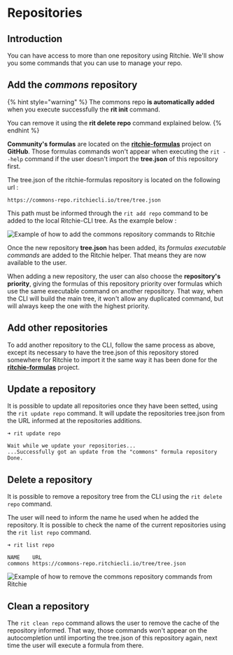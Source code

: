 # Repositories

## Introduction

You can have access to more than one repository using Ritchie. We'll show you some commands that you can use to manage your repo. 

## Add the _commons_ repository

{% hint style="warning" %}
The commons repo **is automatically added** when you execute successfully the **rit init** command.

You can remove it using the **rit delete repo** command explained below.
{% endhint %}

**Community's formulas** are located on the [**ritchie-formulas**](https://github.com/ZupIT/ritchie-formulas) project on **GitHub**. Those formulas commands won't appear when executing the `rit --help` command if the user doesn't import the **tree.json** of this repository first. 

The tree.json of the ritchie-formulas repository is located on the following url :

```text
https://commons-repo.ritchiecli.io/tree/tree.json
```

This path must be informed through the `rit add repo` command to be added to the local Ritchie-CLI tree. As the example below :

![Example of how to add the commons repository commands to Ritchie](../../../.gitbook/assets/rit-add-repo-min.gif)

Once the new repository **tree.json** has been added, its _formulas executable commands_ are added to the Ritchie helper. That means they are now available to the user.

When adding a new repository, the user can also choose the **repository's priority**, giving the formulas of this repository priority over formulas which use the same executable command on another repository. That way, when the CLI will build the main tree, it won't allow any duplicated command, but will always keep the one with the highest priority.

## **Add other** repositories

To add another repository to the CLI, follow the same process as above, except its necessary to have the tree.json of this repository stored somewhere for Ritchie to import it the same way it has been done for the [**ritchie-formulas**](https://github.com/ZupIT/ritchie-formulas) project.

## **Update** a repository

It is possible to update all repositories once they have been setted, using the `rit update repo` command. It will update the repositories tree.json from the URL informed at the repositories additions.

```text
➜ rit update repo

Wait while we update your repositories...
...Successfully got an update from the "commons" formula repository
Done.
```

## **Delete** a repository

It is possible to remove a repository tree from the CLI using the `rit delete repo` command.

The user will need to inform the name he used when he added the repository. It is possible to check the name of the current repositories using the `rit list repo` command.

```text
➜ rit list repo

NAME   	URL
commons	https://commons-repo.ritchiecli.io/tree/tree.json
```

![Example of how to remove the commons repository commands from Ritchie](../../../.gitbook/assets/rit-delete-repo-min.gif)

## **Clean** a repository

The `rit clean repo` command allows the user to remove the cache of the repository informed. That way, those commands won't appear on the autocompletion until importing the tree.json of this repository again, next time the user will execute a formula from there. 

